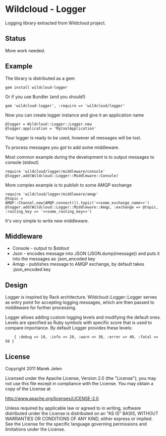 # Wildcloud - Logger

Logging library extracted from Wildcloud project.

## Status

More work needed.

## Example

The library is distributed as a gem

    gem install wildcloud-logger

Or if you use Bundler (and you should!)

    gem 'wildcloud-logger', :require => 'wildcloud/logger'

Now you can create logger instance and give it an application name

    @logger = Wildcloud::Logger::Logger.new
    @logger.application = 'MyCoolApplication'

Your logger is ready to be used, however all messages will be lost.

To process messages you got to add some middleware.

Most common example during the development is to output messages to console (stdout)

    require 'wildcloud/logger/middleware/console'
    @logger.add(Wildcloud::Logger::Middleware::Console)

More complex example is to publish to some AMQP exchange

    require 'wildcloud/logger/middleware/amqp'
    @topic = AMQP::Channel.new(AMQP.connect()).topic('<<some_exchange_name>>')
    @logger.add(Wildcloud::Logger::Middleware::Amqp, :exchange => @topic, :routing_key => '<<some_routing_key>>')

It's very simple to write new middleware.

## Middleware

* Console - output to $stdout
* Json - encodes message into JSON (JSON.dump(message)) and puts it into the messages as :json_encoded key
* Amqp - publishes message to AMQP exchange, by default takes :json_encoded key

## Design

Logger is inspired by Rack architecture. Wildcloud::Logger::Logger serves as entry point for accepting logging messages,
which are then passed to middleware for further processing.

Logger allows adding custom logging levels and modifying the default ones. Levels are specified as Ruby symbols with
specific score that is used to compare importance. By default Logger provides these levels:

        { :debug => 10, :info => 20, :warn => 30, :error => 40, :fatal => 50 }

## License

Copyright 2011 Marek Jelen

Licensed under the Apache License, Version 2.0 (the "License");
you may not use this file except in compliance with the License.
You may obtain a copy of the License at

   http://www.apache.org/licenses/LICENSE-2.0

Unless required by applicable law or agreed to in writing, software
distributed under the License is distributed on an "AS IS" BASIS,
WITHOUT WARRANTIES OR CONDITIONS OF ANY KIND, either express or implied.
See the License for the specific language governing permissions and
limitations under the License.